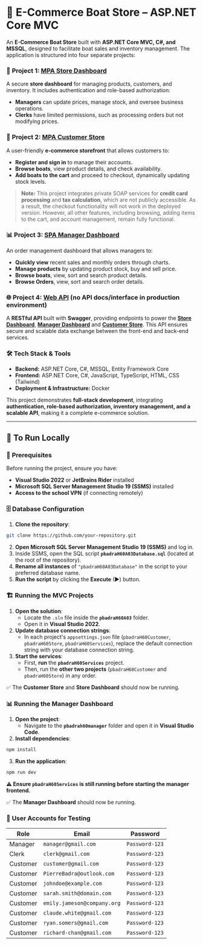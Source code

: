 # 🚤 E-Commerce Boat Store – ASP.NET Core MVC  

An **E-Commerce Boat Store** built with **ASP.NET Core MVC, C#, and MSSQL**, designed to facilitate boat sales and inventory management. The application is structured into four separate projects:  

### 📌 **Project 1: [MPA Store Dashboard](https://store-boatbud.pierrebadra.me)**
A secure **store dashboard** for managing products, customers, and inventory. It includes authentication and role-based authorization:  
- **Managers** can update prices, manage stock, and oversee business operations.  
- **Clerks** have limited permissions, such as processing orders but not modifying prices.  

### 🛒 **Project 2: [MPA Customer Store](https://customer-boatbud.pierrebadra.me)**
A user-friendly **e-commerce storefront** that allows customers to:  
- **Register and sign in** to manage their accounts.  
- **Browse boats**, view product details, and check availability.
- **Add boats to the cart** and proceed to checkout, dynamically updating stock levels.
> **Note:** This project integrates private SOAP services for **credit card processing** and **tax calculation**, which are not publicly accessible. As a result, the checkout functionality will not work in the deployed version. However, all other features, including browsing, adding items to the cart, and account management, remain fully functional.

### 📊 **Project 3: [SPA Manager Dashboard](https://manager-boatbud.pierrebadra.me)**
An order management dashboard that allows managers to:
- **Quickly view** recent sales and monthly orders through charts.
- **Manage products** by updating product stock, buy and sell price.
- **Browse boats**, view, sort and search product details.
- **Browse Orders**, view, sort and search order details.

### 🌐 **Project 4: [Web API](https://api-boatbud.pierrebadra.me) (no API docs/interface in production environment)**
A **RESTful API** built with **Swagger**, providing endpoints to power the **[Store Dashboard](https://store-boatbud.pierrebadra.me)**, **[Manager Dashboard](https://manager-boatbud.pierrebadra.me)** and **[Customer Store](https://customer-boatbud.pierrebadra.me)**. This API ensures secure and scalable data exchange between the front-end and back-end services.  

### 🛠 **Tech Stack & Tools**  
- **Backend:** ASP.NET Core, C#, MSSQL, Entity Framework Core  
- **Frontend:** ASP.NET Core, C#, JavaScript, TypeScript, HTML, CSS (Tailwind)  
- **Deployment & Infrastructure:** Docker

This project demonstrates **full-stack development**, integrating **authentication, role-based authorization, inventory management, and a scalable API**, making it a complete e-commerce solution.

---

## 🚀 **To Run Locally**  

### 📌 **Prerequisites**  
Before running the project, ensure you have:  
- **Visual Studio 2022** or **JetBrains Rider** installed  
- **Microsoft SQL Server Management Studio 19 (SSMS)** installed  
- **Access to the school VPN** (if connecting remotely)  

### 🗄 **Database Configuration**  
1. **Clone the repository**:  
```sh
git clone https://github.com/your-repository.git
```  
2. **Open Microsoft SQL Server Management Studio 19 (SSMS)** and log in.  
3. Inside SSMS, open the SQL script **`pbadraH60A03Database.sql`** (located at the root of the repository).  
4. **Rename all instances** of `"pbadraH60A03Database"` in the script to your preferred database name.  
5. **Run the script** by clicking the **Execute** (▶) button.  

### 🏗 **Running the MVC Projects**  
1. **Open the solution**:  
   - Locate the `.sln` file inside the **`pbadraH60A03`** folder.  
   - Open it in **Visual Studio 2022**.  
2. **Update database connection strings**:  
   - In each project's `appsettings.json` file (`pbadraH60Customer`, `pbadraH60Store`, `pbadraH60Services`), replace the default connection string with your database connection string.  
3. **Start the services**:  
   - First, **run** the **`pbadraH60Services`** project.  
   - Then, run the **other two projects** (`pbadraH60Customer` and `pbadraH60Store`) in any order.  

✅ The **Customer Store** and **Store Dashboard** should now be running.  

### 📊 **Running the Manager Dashboard**  
1. **Open the project**:  
   - Navigate to the **`pbadrah60manager`** folder and open it in **Visual Studio Code**.  
2. **Install dependencies**:  
```sh
npm install
```  
3. **Run the application**:  
```sh
npm run dev
```  
**⚠️ Ensure `pbadraH60Services` is still running before starting the manager frontend.**  

✅ The **Manager Dashboard** should now be running.  

### 🔑 **User Accounts for Testing**  
| **Role**   | **Email**                      | **Password**    |
|------------|--------------------------------|-----------------|
| Manager    | `manager@gmail.com`            | `Password-123`  |
| Clerk      | `clerk@gmail.com`              | `Password-123`  |
| Customer   | `customer@gmail.com`           | `Password-123`  |
| Customer   | `PierreBadra@outlook.com`      | `Password-123`  |
| Customer   | `johndoe@example.com`          | `Password-123`  |
| Customer   | `sarah.smith@domain.com`       | `Password-123`  |
| Customer   | `emily.jameson@company.org`    | `Password-123`  |
| Customer   | `claude.white@gmail.com`       | `Password-123`  |
| Customer   | `ryan.somers@gmail.com`        | `Password-123`  |
| Customer   | `richard-chan@gmail.com`       | `Password-123`  |
